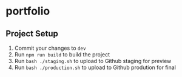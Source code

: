 # portfolio

## Project Setup

1. Commit your changes to `dev`
2. Run `npm run build` to build the project
3. Run `bash ./staging.sh` to upload to Github staging for preview
4. Run `bash ./production.sh` to upload to Github prodution for final

